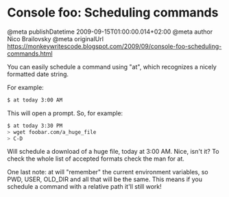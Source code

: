 # Console foo: Scheduling commands

@meta publishDatetime 2009-09-15T01:00:00.014+02:00
@meta author Nico Brailovsky
@meta originalUrl https://monkeywritescode.blogspot.com/2009/09/console-foo-scheduling-commands.html

You can easily schedule a command using "at", which recognizes a nicely formatted date string.

For example:
```bash
$ at today 3:00 AM
```

This will open a prompt. So, for example:

```bash
$ at today 3:30 PM
> wget foobar.com/a_huge_file
> C-D
```

Will schedule a download of a huge file, today at 3:00 AM. Nice, isn't it?
To check the whole list of accepted formats check the man for at.

One last note: at will "remember" the current environment variables, so PWD, USER, OLD\_DIR and all that will be the same. This means if you schedule a command with a relative path it'll still work!

